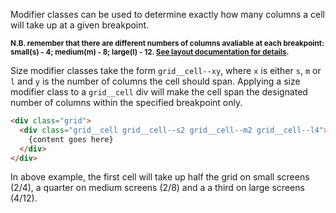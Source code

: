 Modifier classes can be used to determine exactly how many columns a cell will take up at a given breakpoint.

<small>__N.B. remember that there are different numbers of columns avaliable at each breakpoint:
<br>small(s) - 4; medium(m) - 8; large(l) - 12. [See layout documentation for details](/docs/layout).__</small>

Size modifier classes take the form `grid__cell--xy`, where `x` is either `s`, `m` or `l` and `y` is the number of columns the cell should span.  Applying a size modifier class to a `grid__cell` div will make the cell span the designated number of columns within the specified breakpoint only.

```html
<div class="grid">
  <div class="grid__cell grid__cell--s2 grid__cell--m2 grid__cell--l4">
    {content goes here}
  </div>
</div>
```

In above example, the first cell will take up half the grid on small screens (2/4),
 a quarter on medium screens (2/8) and a a third on large screens (4/12).
